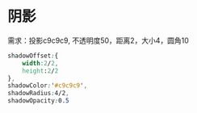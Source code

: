 # 阴影

需求：投影c9c9c9, 不透明度50，距离2，大小4，圆角10

```css
shadowOffset:{
	width:2/2,
	height:2/2
},
shadowColor:'#c9c9c9',
shadowRadius:4/2,
shadowOpacity:0.5
```